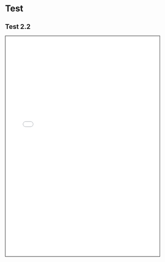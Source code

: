 # Test
## Test 2.2
<iframe src="map.html" width="100%" height=720 style="border:1px solid black;">
</iframe>

